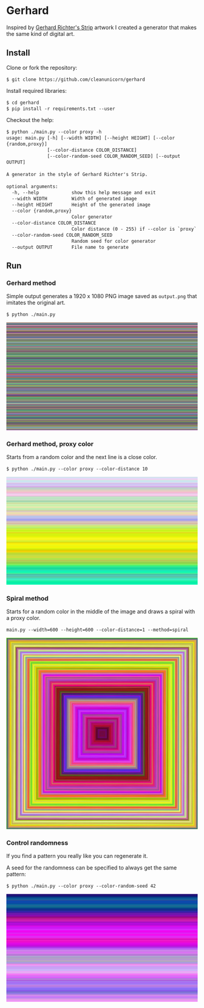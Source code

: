 # Gerhard

Inspired by [Gerhard Richter's Strip](https://www.gerhard-richter.com/en/art/paintings/abstracts/strips-93) artwork I created a generator that makes the same kind of digital art.

## Install 

Clone or fork the repository:

```sh-session
$ git clone https://github.com/cleanunicorn/gerhard
```

Install required libraries:

```sh-session
$ cd gerhard
$ pip install -r requirements.txt --user
```

Checkout the help:
```sh-session
$ python ./main.py --color proxy -h                            
usage: main.py [-h] [--width WIDTH] [--height HEIGHT] [--color {random,proxy}]
               [--color-distance COLOR_DISTANCE]
               [--color-random-seed COLOR_RANDOM_SEED] [--output OUTPUT]

A generator in the style of Gerhard Richter's Strip.

optional arguments:
  -h, --help            show this help message and exit
  --width WIDTH         Width of generated image
  --height HEIGHT       Height of the generated image
  --color {random,proxy}
                        Color generator
  --color-distance COLOR_DISTANCE
                        Color distance (0 - 255) if --color is `proxy`
  --color-random-seed COLOR_RANDOM_SEED
                        Random seed for color generator
  --output OUTPUT       File name to generate
```

## Run

### Gerhard method

Simple output generates a 1920 x 1080 PNG image saved as `output.png` that imitates the original art.

```sh-session
$ python ./main.py
```

![Default-settings](./static-content/default.png)

### Gerhard method, proxy color

Starts from a random color and the next line is a close color.

```sh-session
$ python ./main.py --color proxy --color-distance 10
```

![Proxy-color](./static-content/gerhard-proxy.png)

### Spiral method

Starts for a random color in the middle of the image and draws a spiral with a proxy color.

```sh-session
main.py --width=600 --height=600 --color-distance=1 --method=spiral
```

![Spiral](./static-content/spiral.png)

### Control randomness

If you find a pattern you really like you can regenerate it. 

A seed for the randomness can be specified to always get the same pattern:

```sh-session
$ python ./main.py --color proxy --color-random-seed 42
```

![Seed-color](./static-content/gerhard-seed.png)